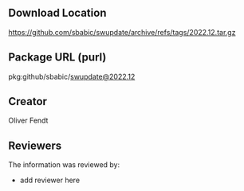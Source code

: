 ## Download Location

https://github.com/sbabic/swupdate/archive/refs/tags/2022.12.tar.gz

## Package URL (purl)

pkg:github/sbabic/swupdate@2022.12

## Creator

Oliver Fendt

## Reviewers

The information was reviewed by:

* add reviewer here
